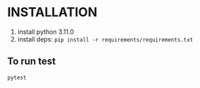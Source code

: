 # INSTALLATION

1) install python 3.11.0
2) install deps: `pip install -r requirements/requirements.txt`

## To run test

`pytest`
